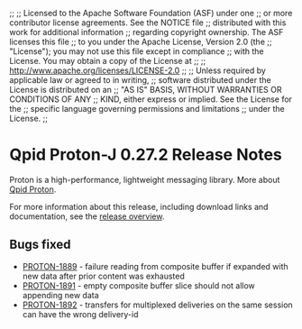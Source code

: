;;
;; Licensed to the Apache Software Foundation (ASF) under one
;; or more contributor license agreements.  See the NOTICE file
;; distributed with this work for additional information
;; regarding copyright ownership.  The ASF licenses this file
;; to you under the Apache License, Version 2.0 (the
;; "License"); you may not use this file except in compliance
;; with the License.  You may obtain a copy of the License at
;;
;;   http://www.apache.org/licenses/LICENSE-2.0
;;
;; Unless required by applicable law or agreed to in writing,
;; software distributed under the License is distributed on an
;; "AS IS" BASIS, WITHOUT WARRANTIES OR CONDITIONS OF ANY
;; KIND, either express or implied.  See the License for the
;; specific language governing permissions and limitations
;; under the License.
;;

# Qpid Proton-J 0.27.2 Release Notes

Proton is a high-performance, lightweight messaging library. More
about [Qpid Proton]({{site_url}}/proton/index.html).

For more information about this release, including download links and
documentation, see the [release overview](index.html).


## Bugs fixed

 - [PROTON-1889](https://issues.apache.org/jira/browse/PROTON-1889) - failure reading from composite buffer if expanded with new data after prior content was exhausted
 - [PROTON-1891](https://issues.apache.org/jira/browse/PROTON-1891) - empty composite buffer slice should not allow appending new data
 - [PROTON-1892](https://issues.apache.org/jira/browse/PROTON-1892) - transfers for multiplexed deliveries on the same session can have the wrong delivery-id